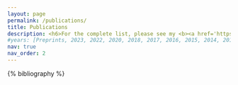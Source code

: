 ```yaml
---
layout: page
permalink: /publications/
title: Publications
description: <h6>For the complete list, please see my <b><a href='https://scholar.google.com/citations?user=p5OmQIwAAAAJ&hl=en&oi=ao'>Google Scholar Profile</a></b>.</h6>
#years: [Preprints, 2023, 2022, 2020, 2018, 2017, 2016, 2015, 2014, 2013, 2012, 2011, 2009, Thesis] #, 1967, 1956, 1950, 1935, 1905]
nav: true
nav_order: 2
---
```

<!-- _pages/publications.md -->
<div class="publications">

{% bibliography %}

</div>

